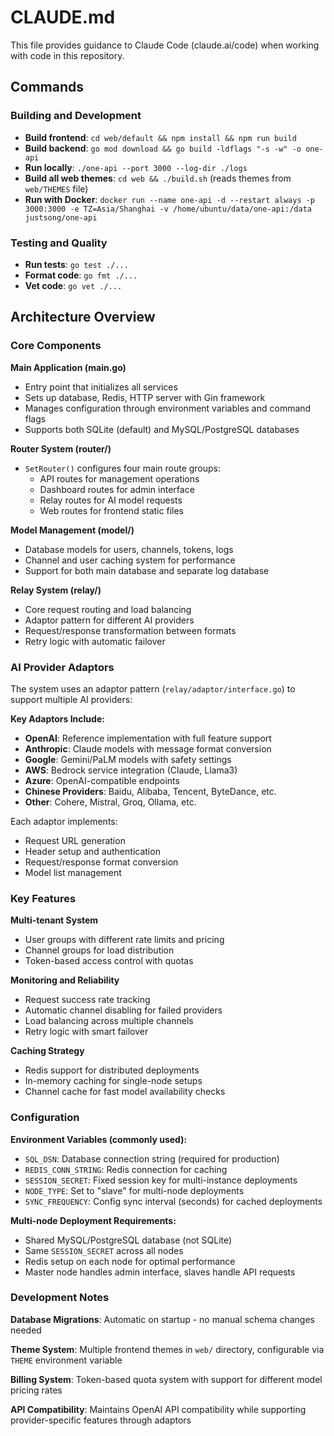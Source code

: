 # CLAUDE.md

This file provides guidance to Claude Code (claude.ai/code) when working with code in this repository.

## Commands

### Building and Development
- **Build frontend**: `cd web/default && npm install && npm run build`
- **Build backend**: `go mod download && go build -ldflags "-s -w" -o one-api`
- **Run locally**: `./one-api --port 3000 --log-dir ./logs`
- **Build all web themes**: `cd web && ./build.sh` (reads themes from `web/THEMES` file)
- **Run with Docker**: `docker run --name one-api -d --restart always -p 3000:3000 -e TZ=Asia/Shanghai -v /home/ubuntu/data/one-api:/data justsong/one-api`

### Testing and Quality
- **Run tests**: `go test ./...`
- **Format code**: `go fmt ./...`
- **Vet code**: `go vet ./...`

## Architecture Overview

### Core Components

**Main Application (main.go)**
- Entry point that initializes all services
- Sets up database, Redis, HTTP server with Gin framework
- Manages configuration through environment variables and command flags
- Supports both SQLite (default) and MySQL/PostgreSQL databases

**Router System (router/)**
- `SetRouter()` configures four main route groups:
  - API routes for management operations
  - Dashboard routes for admin interface
  - Relay routes for AI model requests
  - Web routes for frontend static files

**Model Management (model/)**
- Database models for users, channels, tokens, logs
- Channel and user caching system for performance
- Support for both main database and separate log database

**Relay System (relay/)**
- Core request routing and load balancing
- Adaptor pattern for different AI providers
- Request/response transformation between formats
- Retry logic with automatic failover

### AI Provider Adaptors

The system uses an adaptor pattern (`relay/adaptor/interface.go`) to support multiple AI providers:

**Key Adaptors Include:**
- **OpenAI**: Reference implementation with full feature support
- **Anthropic**: Claude models with message format conversion
- **Google**: Gemini/PaLM models with safety settings
- **AWS**: Bedrock service integration (Claude, Llama3)
- **Azure**: OpenAI-compatible endpoints
- **Chinese Providers**: Baidu, Alibaba, Tencent, ByteDance, etc.
- **Other**: Cohere, Mistral, Groq, Ollama, etc.

Each adaptor implements:
- Request URL generation
- Header setup and authentication
- Request/response format conversion
- Model list management

### Key Features

**Multi-tenant System**
- User groups with different rate limits and pricing
- Channel groups for load distribution
- Token-based access control with quotas

**Monitoring and Reliability**
- Request success rate tracking
- Automatic channel disabling for failed providers
- Load balancing across multiple channels
- Retry logic with smart failover

**Caching Strategy**
- Redis support for distributed deployments
- In-memory caching for single-node setups
- Channel cache for fast model availability checks

### Configuration

**Environment Variables (commonly used):**
- `SQL_DSN`: Database connection string (required for production)
- `REDIS_CONN_STRING`: Redis connection for caching
- `SESSION_SECRET`: Fixed session key for multi-instance deployments
- `NODE_TYPE`: Set to "slave" for multi-node deployments
- `SYNC_FREQUENCY`: Config sync interval (seconds) for cached deployments

**Multi-node Deployment Requirements:**
- Shared MySQL/PostgreSQL database (not SQLite)
- Same `SESSION_SECRET` across all nodes
- Redis setup on each node for optimal performance
- Master node handles admin interface, slaves handle API requests

### Development Notes

**Database Migrations**: Automatic on startup - no manual schema changes needed

**Theme System**: Multiple frontend themes in `web/` directory, configurable via `THEME` environment variable

**Billing System**: Token-based quota system with support for different model pricing rates

**API Compatibility**: Maintains OpenAI API compatibility while supporting provider-specific features through adaptors